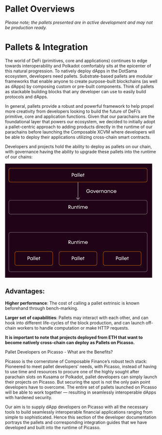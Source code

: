 # Pallet Overviews

*Please note; the pallets presented are in active development and may not be production ready.*

# Pallets & Integration

The world of DeFi (primitives, core and applications) continues to edge towards interoperability 
and Polkadot comfortably sits at the epicenter of this natural progression. 
To natively deploy dApps in the DotSama ecosystem, developers need pallets. 
Substrate-based pallets are modular frameworks that enable anyone to create 
purpose-built blockchains (as well as dApps) by composing custom or pre-built components. 
Think of pallets as stackable building blocks that any developer can use to easily build protocols and dApps.

In general, pallets provide a robust and powerful framework to help propel more creativity from developers 
looking to build the future of DeFi’s primitive, core and application functions. 
Given that our parachains are the foundational layer that powers our ecosystem, 
we decided to initially adopt a pallet-centric approach to adding products directly in the runtime of our parachains 
before launching the Composable XCVM where developers will be able to deploy their applications utilizing cross-chain 
smart contracts. 

Developers and projects hold the ability to deploy as pallets on our chain, 
with governance having the ability to upgrade these pallets into the runtime of our chains:


![pallet_integrations](./pallet-integrations.png)


## Advantages:

**Higher performance**: The cost of calling a pallet extrinsic is known beforehand through bench-marking.

**Larger set of capabilities**: Pallets may interact with each other, 
and can hook into different life-cycles of the block production, 
and can launch off-chain workers to handle computation or make HTTP requests.

**It is important to note that projects deployed from ETH that want to become natively cross-chain can deploy as Pallets
on Picasso.**

Pallet Developers on Picasso - What are the Benefits?

Picasso is the cornerstone of Composable Finance’s robust tech stack: 
Pioneered to meet pallet developers’ needs, 
with Picasso, instead of having to use time and resources 
to procure one of the highly sought after parachain slots on Kusama or Polkadot, 
pallet developers can simply launch their projects on Picasso. 
But securing the spot is not the only pain point developers have to overcome. 
The entire set of pallets launched on Picasso will be able to work together — 
resulting in seamlessly interoperable dApps with hardened security. 

Our aim is to supply dApp developers on Picasso with all the necessary tools to build seamlessly interoperable financial
applications ranging from simple to sophisticated. Hence this section of the developer documentation portrays the 
pallets and corresponding integration guides that we have developed and built into the runtime of Picasso.